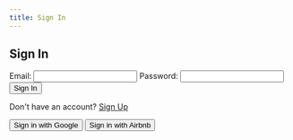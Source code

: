 ```yaml
---
title: Sign In
---
```


<div id="auth-container">
  <!-- Login Form -->
  <form id="login-form" onsubmit="event.preventDefault(); logIn();">
    <h2>Sign In</h2>
    <label for="email-login">Email:</label>
    <input type="email" id="email-login" required />
    <label for="password-login">Password:</label>
    <input type="password" id="password-login" required />
    <button type="submit">Sign In</button>
    <p>
      Don't have an account?
      <a href="#" onclick="showSignUpForm(); return false;">Sign Up</a>
    </p>
    <div style="margin-top: 1em;">
      <button type="button" onclick="signInWithGoogle()">Sign in with Google</button>
      <button type="button" onclick="signInWithAirbnb()">Sign in with Airbnb</button>
    </div>
  </form>

  <!-- Signup Form (hidden by default) -->
  <form id="signup-form" style="display:none;" onsubmit="event.preventDefault(); signUp();">
    <h2>Sign Up</h2>
    <label for="email-signup">Email:</label>
    <input type="email" id="email-signup" required />
    <label for="password-signup">Password:</label>
    <input type="password" id="password-signup" required />
    <button type="submit">Sign Up</button>
    <p>
      Already have an account?
      <a href="#" onclick="showLoginForm(); return false;">Sign In</a>
    </p>
    <div style="margin-top: 1em;">
      <button type="button" onclick="signInWithGoogle()">Sign up with Google</button>
      <button type="button" onclick="signInWithAirbnb()">Sign up with Airbnb</button>
    </div>
  </form>
</div>

